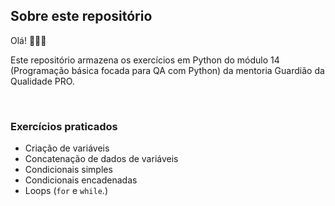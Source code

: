 ## Sobre este repositório

Olá! 👋🏼😀  

Este repositório armazena os exercícios em Python do módulo 14 (Programação básica focada para QA com Python) da mentoria Guardião da Qualidade PRO.

<br>

### Exercícios praticados

- Criação de variáveis
- Concatenação de dados de variáveis
- Condicionais simples
- Condicionais encadenadas
- Loops (``for`` e ``while``.)